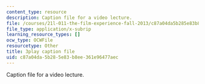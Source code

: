 ```yaml
---
content_type: resource
description: Caption file for a video lecture.
file: /courses/21l-011-the-film-experience-fall-2013/c87a04da5b285e83b8ee361e96477aec_xt_0iNlUQ2U.vtt
file_type: application/x-subrip
learning_resource_types: []
ocw_type: OCWFile
resourcetype: Other
title: 3play caption file
uid: c87a04da-5b28-5e83-b8ee-361e96477aec
---
```

Caption file for a video lecture.

